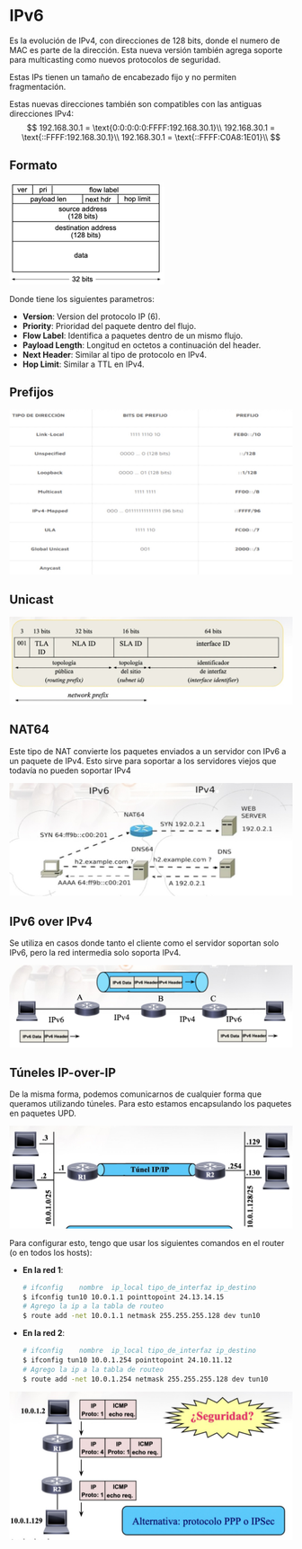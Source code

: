 # IPv6

Es la evolución de IPv4, con direcciones de 128 bits, donde el numero de MAC es parte de la dirección. Esta nueva versión también agrega soporte para multicasting como nuevos protocolos de seguridad.

Estas IPs tienen un tamaño de encabezado fijo y no permiten fragmentación.

Estas nuevas direcciones también son compatibles con las antiguas direcciones IPv4:
$$
192.168.30.1 = \text{0:0:0:0:0:FFFF:192.168.30.1}\\
192.168.30.1 = \text{::FFFF:192.168.30.1}\\
192.168.30.1 = \text{::FFFF:C0A8:1E01}\\
$$

## Formato

<img src="Resources/09 - IPv6/Screen Shot 2022-05-16 at 15.18.14.jpg" alt="Screen Shot 2022-05-16 at 15.18.14" style="zoom:50%;" />

Donde tiene los siguientes parametros:

- **Version**: Version del protocolo IP (6).
- **Priority**: Prioridad del paquete dentro del flujo.
- **Flow Label**: Identifica a paquetes dentro de un mismo flujo.
- **Payload Length**: Longitud en octetos a continuación del header.
- **Next Header**: Similar al tipo de protocolo en IPv4.
- **Hop Limit**: Similar a TTL en IPv4.

## Prefijos

<img src="Resources/09 - IPv6/Screen Shot 2022-04-22 at 17.07.50.jpg" alt="Screen Shot 2022-04-22 at 17.07.50" style="zoom:50%;" />

## Unicast

<img src="Resources/09 - IPv6/Screen Shot 2022-04-22 at 17.16.17.jpg" alt="Screen Shot 2022-04-22 at 17.16.17" style="zoom:50%;" />

## NAT64

Este tipo de NAT convierte los paquetes enviados a un servidor con IPv6 a un paquete de IPv4. Esto sirve para soportar a los servidores viejos que todavía no pueden soportar IPv4

<img src="Resources/09 - IPv6/Screen Shot 2022-04-22 at 17.32.12.jpg" alt="Screen Shot 2022-04-22 at 17.32.12" style="zoom:50%;" />

## IPv6 over IPv4

Se utiliza en casos donde tanto el cliente como el servidor soportan solo IPv6, pero la red intermedia solo soporta IPv4.

<img src="Resources/09 - IPv6/Screen Shot 2022-04-22 at 17.54.40.jpg" alt="Screen Shot 2022-04-22 at 17.54.40" style="zoom:50%;" />

## Túneles IP-over-IP

De la misma forma, podemos comunicarnos de cualquier forma que queramos utilizando túneles. Para esto estamos encapsulando los paquetes en paquetes UPD.

<img src="Resources/09 - IPv6/Screen Shot 2022-04-22 at 17.58.44.jpg" alt="Screen Shot 2022-04-22 at 17.58.44" style="zoom:50%;" />

Para configurar esto, tengo que usar los siguientes comandos en el router (o en todos los hosts):

- **En la red 1**:

  ```bash
  # ifconfig	nombre	ip_local tipo_de_interfaz ip_destino
  $ ifconfig tun10 10.0.1.1 pointtopoint 24.13.14.15
  # Agrego la ip a la tabla de routeo
  $ route add -net 10.0.1.1 netmask 255.255.255.128 dev tun10
  ```

- **En la red 2**:

  ```bash
  # ifconfig	nombre	ip_local tipo_de_interfaz ip_destino
  $ ifconfig tun10 10.0.1.254 pointtopoint 24.10.11.12
  # Agrego la ip a la tabla de routeo
  $ route add -net 10.0.1.254 netmask 255.255.255.128 dev tun10
  ```

<img src="Resources/09 - IPv6/Screen Shot 2022-04-22 at 18.04.51.jpg" alt="Screen Shot 2022-04-22 at 18.04.51" style="zoom:50%;" />


